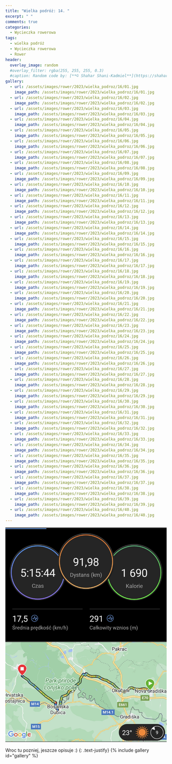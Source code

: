```yaml
---
title: "Wielka podróż: 14. "
excerpt: " "
comments: true
categories:
  - Wycieczka rowerowa
tags:
  - wielka podróż
  - Wycieczka rowerowa
  - Rower
header:
  overlay_image: random
  #overlay_filter: rgba(255, 255, 255, 0.3)
  #caption: Random code by: [**© Shahar Shani-Kadmiel**](https://shaharkadmiel.github.io)"
gallery:
  - url: /assets/images/rower/2023/wielka_podroz/16/01.jpg
    image_path: /assets/images/rower/2023/wielka_podroz/16/01.jpg
  - url: /assets/images/rower/2023/wielka_podroz/16/02.jpg
    image_path: /assets/images/rower/2023/wielka_podroz/16/02.jpg
  - url: /assets/images/rower/2023/wielka_podroz/16/03.jpg
    image_path: /assets/images/rower/2023/wielka_podroz/16/03.jpg
  - url: /assets/images/rower/2023/wielka_podroz/16/04.jpg
    image_path: /assets/images/rower/2023/wielka_podroz/16/04.jpg
  - url: /assets/images/rower/2023/wielka_podroz/16/05.jpg
    image_path: /assets/images/rower/2023/wielka_podroz/16/05.jpg
  - url: /assets/images/rower/2023/wielka_podroz/16/06.jpg
    image_path: /assets/images/rower/2023/wielka_podroz/16/06.jpg
  - url: /assets/images/rower/2023/wielka_podroz/16/07.jpg
    image_path: /assets/images/rower/2023/wielka_podroz/16/07.jpg
  - url: /assets/images/rower/2023/wielka_podroz/16/08.jpg
    image_path: /assets/images/rower/2023/wielka_podroz/16/08.jpg
  - url: /assets/images/rower/2023/wielka_podroz/16/09.jpg
    image_path: /assets/images/rower/2023/wielka_podroz/16/09.jpg
  - url: /assets/images/rower/2023/wielka_podroz/16/10.jpg
    image_path: /assets/images/rower/2023/wielka_podroz/16/10.jpg
  - url: /assets/images/rower/2023/wielka_podroz/16/11.jpg
    image_path: /assets/images/rower/2023/wielka_podroz/16/11.jpg
  - url: /assets/images/rower/2023/wielka_podroz/16/12.jpg
    image_path: /assets/images/rower/2023/wielka_podroz/16/12.jpg
  - url: /assets/images/rower/2023/wielka_podroz/16/13.jpg
    image_path: /assets/images/rower/2023/wielka_podroz/16/13.jpg
  - url: /assets/images/rower/2023/wielka_podroz/16/14.jpg
    image_path: /assets/images/rower/2023/wielka_podroz/16/14.jpg
  - url: /assets/images/rower/2023/wielka_podroz/16/15.jpg
    image_path: /assets/images/rower/2023/wielka_podroz/16/15.jpg
  - url: /assets/images/rower/2023/wielka_podroz/16/16.jpg
    image_path: /assets/images/rower/2023/wielka_podroz/16/16.jpg
  - url: /assets/images/rower/2023/wielka_podroz/16/17.jpg
    image_path: /assets/images/rower/2023/wielka_podroz/16/17.jpg
  - url: /assets/images/rower/2023/wielka_podroz/16/18.jpg
    image_path: /assets/images/rower/2023/wielka_podroz/16/18.jpg
  - url: /assets/images/rower/2023/wielka_podroz/16/19.jpg
    image_path: /assets/images/rower/2023/wielka_podroz/16/19.jpg
  - url: /assets/images/rower/2023/wielka_podroz/16/20.jpg
    image_path: /assets/images/rower/2023/wielka_podroz/16/20.jpg
  - url: /assets/images/rower/2023/wielka_podroz/16/21.jpg
    image_path: /assets/images/rower/2023/wielka_podroz/16/21.jpg
  - url: /assets/images/rower/2023/wielka_podroz/16/22.jpg
    image_path: /assets/images/rower/2023/wielka_podroz/16/22.jpg
  - url: /assets/images/rower/2023/wielka_podroz/16/23.jpg
    image_path: /assets/images/rower/2023/wielka_podroz/16/23.jpg
  - url: /assets/images/rower/2023/wielka_podroz/16/24.jpg
    image_path: /assets/images/rower/2023/wielka_podroz/16/24.jpg
  - url: /assets/images/rower/2023/wielka_podroz/16/25.jpg
    image_path: /assets/images/rower/2023/wielka_podroz/16/25.jpg
  - url: /assets/images/rower/2023/wielka_podroz/16/26.jpg
    image_path: /assets/images/rower/2023/wielka_podroz/16/26.jpg
  - url: /assets/images/rower/2023/wielka_podroz/16/27.jpg
    image_path: /assets/images/rower/2023/wielka_podroz/16/27.jpg
  - url: /assets/images/rower/2023/wielka_podroz/16/28.jpg
    image_path: /assets/images/rower/2023/wielka_podroz/16/28.jpg
  - url: /assets/images/rower/2023/wielka_podroz/16/29.jpg
    image_path: /assets/images/rower/2023/wielka_podroz/16/29.jpg
  - url: /assets/images/rower/2023/wielka_podroz/16/30.jpg
    image_path: /assets/images/rower/2023/wielka_podroz/16/30.jpg
  - url: /assets/images/rower/2023/wielka_podroz/16/31.jpg
    image_path: /assets/images/rower/2023/wielka_podroz/16/31.jpg
  - url: /assets/images/rower/2023/wielka_podroz/16/32.jpg
    image_path: /assets/images/rower/2023/wielka_podroz/16/32.jpg
  - url: /assets/images/rower/2023/wielka_podroz/16/33.jpg
    image_path: /assets/images/rower/2023/wielka_podroz/16/33.jpg
  - url: /assets/images/rower/2023/wielka_podroz/16/34.jpg
    image_path: /assets/images/rower/2023/wielka_podroz/16/34.jpg
  - url: /assets/images/rower/2023/wielka_podroz/16/35.jpg
    image_path: /assets/images/rower/2023/wielka_podroz/16/35.jpg
  - url: /assets/images/rower/2023/wielka_podroz/16/36.jpg
    image_path: /assets/images/rower/2023/wielka_podroz/16/36.jpg
  - url: /assets/images/rower/2023/wielka_podroz/16/37.jpg
    image_path: /assets/images/rower/2023/wielka_podroz/16/37.jpg
  - url: /assets/images/rower/2023/wielka_podroz/16/38.jpg
    image_path: /assets/images/rower/2023/wielka_podroz/16/38.jpg
  - url: /assets/images/rower/2023/wielka_podroz/16/39.jpg
    image_path: /assets/images/rower/2023/wielka_podroz/16/39.jpg
  - url: /assets/images/rower/2023/wielka_podroz/16/40.jpg
    image_path: /assets/images/rower/2023/wielka_podroz/16/40.jpg
---
```

![mapka](/assets/images/rower/2023/wielka_podroz/16/mapka.png)

Wroc tu pozniej, jeszcze opisuje :)
{: .text-justify}
{% include gallery id="gallery" %}
